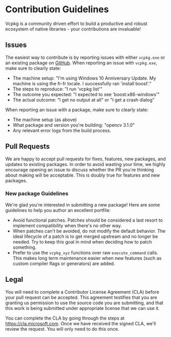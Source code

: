 # Contribution Guidelines

Vcpkg is a community driven effort to build a productive and robust ecosystem of native libraries - your contributions are invaluable!

## Issues

The easiest way to contribute is by reporting issues with either `vcpkg.exe` or an existing package on [GitHub](https://github.com/Microsoft/vcpkg). When reporting an issue with `vcpkg.exe`, make sure to clearly state:
- The machine setup: "I'm using Windows 10 Anniversary Update. My machine is using the fr-fr locale. I successfully ran 'install boost'." 
- The steps to reproduce: "I run 'vcpkg list'"
- The outcome you expected: "I expected to see 'boost:x86-windows'"
- The actual outcome: "I get no output at all" or "I get a crash dialog"

When reporting an issue with a package, make sure to clearly state:
- The machine setup (as above)
- What package and version you're building: "opencv 3.1.0"
- Any relevant error logs from the build process.

## Pull Requests

We are happy to accept pull requests for fixes, features, new packages, and updates to existing packages. In order to avoid wasting your time, we highly encourage opening an issue to discuss whether the PR you're thinking about making will be acceptable. This is doubly true for features and new packages.

### New package Guidelines

We're glad you're interested in submitting a new package! Here are some guidelines to help you author an excellent portfile:
- Avoid functional patches. Patches should be considered a last resort to implement compatibility when there's no other way. 
- When patches can't be avoided, do not modify the default behavior. The ideal lifecycle of a patch is to get merged upstream and no longer be needed. Try to keep this goal in mind when deciding how to patch something.
- Prefer to use the `vcpkg_xyz` functions over raw `execute_command` calls. This makes long term maintenance easier when new features (such as custom compiler flags or generators) are added.

## Legal

You will need to complete a Contributor License Agreement (CLA) before your pull request can be accepted. This agreement testifies that you are granting us permission to use the source code you are submitting, and that this work is being submitted under appropriate license that we can use it.

You can complete the CLA by going through the steps at https://cla.microsoft.com. Once we have received the signed CLA, we'll review the request. You will only need to do this once.
